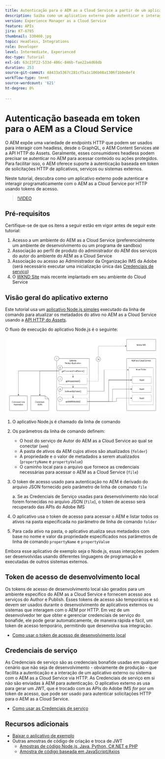 ```yaml
---
title: Autenticação para o AEM as a Cloud Service a partir de um aplicativo externo
description: Saiba como um aplicativo externo pode autenticar e interagir programaticamente com o AEM as a Cloud Service por HTTP usando Tokens de acesso de desenvolvimento local e Credenciais de serviço.
version: Experience Manager as a Cloud Service
feature: APIs
jira: KT-6785
thumbnail: 330460.jpg
topic: Headless, Integrations
role: Developer
level: Intermediate, Experienced
doc-type: Tutorial
exl-id: 63c23f22-533d-486c-846b-fae22a4d68db
duration: 253
source-git-commit: 48433a5367c281cf5a1c106b08a1306f1b0e8ef4
workflow-type: tm+mt
source-wordcount: '621'
ht-degree: 0%

---
```


# Autenticação baseada em token para o AEM as a Cloud Service

O AEM expõe uma variedade de endpoints HTTP que podem ser usados para interagir com headless, desde o GraphQL, o AEM Content Services até a API HTTP do Assets. Geralmente, esses consumidores headless podem precisar se autenticar no AEM para acessar conteúdo ou ações protegidos. Para facilitar isso, o AEM oferece suporte à autenticação baseada em token de solicitações HTTP de aplicativos, serviços ou sistemas externos.

Neste tutorial, descubra como um aplicativo externo pode autenticar e interagir programaticamente com o AEM as a Cloud Service por HTTP usando tokens de acesso.

>[!VIDEO](https://video.tv.adobe.com/v/330460?quality=12&learn=on)

## Pré-requisitos

Certifique-se de que os itens a seguir estão em vigor antes de seguir este tutorial:

1. Acesso a um ambiente do AEM as a Cloud Service (preferencialmente um ambiente de desenvolvimento ou um programa de sandbox)
1. Associação ao perfil de produto do administrador do AEM dos serviços do autor do ambiente do AEM as a Cloud Service
1. Associação ou acesso ao Administrador da Organização IMS da Adobe (será necessário executar uma inicialização única das [Credenciais de serviço](./service-credentials.md))
1. O [WKND Site](https://github.com/adobe/aem-guides-wknd) mais recente implantado em seu ambiente do Cloud Service

## Visão geral do aplicativo externo

Este tutorial usa um [aplicativo Node.js simples](./assets/aem-guides_token-authentication-external-application.zip) executado da linha de comando para atualizar os metadados do ativo no AEM as a Cloud Service usando a [API HTTP do Assets](https://experienceleague.adobe.com/docs/experience-manager-cloud-service/assets/admin/mac-api-assets.html).

O fluxo de execução do aplicativo Node.js é o seguinte:

![Aplicativo Externo](./assets/overview/external-application.png)

1. O aplicativo Node.js é chamado da linha de comando
1. Os parâmetros da linha de comando definem:
   + O host do serviço de Autor do AEM as a Cloud Service ao qual se conectar (`aem`)
   + A pasta de ativos da AEM cujos ativos são atualizados (`folder`)
   + A propriedade e o valor de metadados a serem atualizados (`propertyName` e `propertyValue`)
   + O caminho local para o arquivo que fornece as credenciais necessárias para acessar o AEM as a Cloud Service (`file`)
1. O token de acesso usado para autenticação no AEM é derivado do arquivo JSON fornecido pelo parâmetro de linha de comando `file`

   a. Se as Credenciais de Serviço usadas para desenvolvimento não local forem fornecidas no arquivo JSON (`file`), o token de acesso será recuperado das APIs do Adobe IMS
1. O aplicativo usa o token de acesso para acessar o AEM e listar todos os ativos na pasta especificada no parâmetro de linha de comando `folder`
1. Para cada ativo na pasta, o aplicativo atualiza seus metadados com base no nome e valor da propriedade especificados nos parâmetros de linha de comando `propertyName` e `propertyValue`

Embora esse aplicativo de exemplo seja o Node.js, essas interações podem ser desenvolvidas usando diferentes linguagens de programação e executadas de outros sistemas externos.

## Token de acesso de desenvolvimento local

Os tokens de acesso de desenvolvimento local são gerados para um ambiente específico do AEM as a Cloud Service e fornecem acesso aos serviços do Author e Publish.  Esses tokens de acesso são temporários e só devem ser usados durante o desenvolvimento de aplicativos externos ou sistemas que interagem com o AEM por HTTP. Em vez de um desenvolvedor ter que obter e gerenciar credenciais de serviço do bonafide, ele pode gerar automaticamente, de maneira rápida e fácil, um token de acesso temporário, permitindo que desenvolva sua integração.

+ [Como usar o token de acesso de desenvolvimento local](./local-development-access-token.md)

## Credenciais de serviço

As Credenciais de serviço são as credenciais bonafide usadas em qualquer cenário que não seja de desenvolvimento - obviamente de produção - que facilita a autenticação e a interação de um aplicativo externo ou sistema com o AEM as a Cloud Service via HTTP. As Credenciais de serviço em si não são enviadas à AEM para autenticação. O aplicativo externo as usa para gerar um JWT, que é trocado com as APIs do Adobe IMS _for_ por um token de acesso, que pode ser usado para autenticar solicitações HTTP para o AEM as a Cloud Service.

+ [Como usar as Credenciais de serviço](./service-credentials.md)

## Recursos adicionais

+ [Baixar o aplicativo de exemplo](./assets/aem-guides_token-authentication-external-application.zip)
+ Outras amostras de código de criação e troca de JWT
   + [Amostras de código Node.js, Java, Python, C#.NET e PHP](https://developer.adobe.com/developer-console/docs/guides/authentication/JWT/samples/)
   + [Amostra de código baseada em JavaScript/Axios](https://github.com/adobe/aemcs-api-client-lib)
